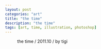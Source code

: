 ```yaml
---
layout: post
categories: "art"
title: "the time"
description: "the time"
tags: [art, time, illustration, photoshop]
---
```


<figure>
	<a href="{{ site.url }}/images/post/art/thetime.png"><img src="{{ site.url }}/images/post/art/thetime.png" alt=""></a>
	<figcaption>the time / 2011.10 / by tigi</figcaption>
</figure>
